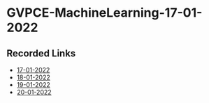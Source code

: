 # GVPCE-MachineLearning-17-01-2022
## Recorded Links
- [17-01-2022](https://transcripts.gotomeeting.com/#/s/d4128a196f99a6fb5972f98d3a4a645e8e6f8ca1d4db093fb6e5e1fd59f9ba56)
- [18-01-2022](https://transcripts.gotomeeting.com/#/s/f2e8c6b58fe019a87b67f511caae6b702bf4f13fe9f19e191a5fc27b4bfec548)
- [19-01-2022](https://transcripts.gotomeeting.com/#/s/77d8ae1c8be18f481e876c7a0e43c0162346fd5083426558a6ee09e75ef9452c)
- [20-01-2022](https://transcripts.gotomeeting.com/#/s/7d046771ba13cfc2e2b2b0044707cb7437dadb2add2a441b96dec64c0757e31a)
